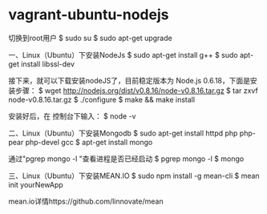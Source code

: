 # vagrant-ubuntu-nodejs
切换到root用户
$ sudo su
$ sudo apt-get upgrade

一、Linux（Ubuntu）下安装NodeJs
$ sudo apt-get install g++
$ sudo apt-get install libssl-dev

接下来，就可以下载安装nodeJS了，目前稳定版本为 Node.js 0.6.18，下面是安装步骤：
$ wget http://nodejs.org/dist/v0.8.16/node-v0.8.16.tar.gz
$ tar zxvf node-v0.8.16.tar.gz
$ ./configure
$ make && make install

安装好后，在 控制台下输入：
$ node -v

二、Linux（Ubuntu）下安装Mongodb
$ sudo apt-get install httpd php php-pear php-devel gcc
$ apt-get install mongo

通过"pgrep mongo -l "查看进程是否已经启动
$ pgrep mongo -l
$ mongo

三、Linux（Ubuntu）下安装MEAN.IO
$ sudo npm install -g mean-cli 
$ mean init yourNewApp

mean.io详情https://github.com/linnovate/mean
